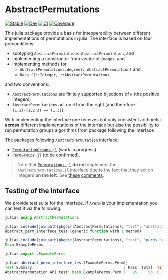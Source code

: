 # AbstractPermutations

[![Stable](https://img.shields.io/badge/docs-stable-blue.svg)](https://kalmarek.github.io/AbstractPermutations.jl/stable/)
[![Dev](https://img.shields.io/badge/docs-dev-blue.svg)](https://kalmarek.github.io/AbstractPermutations.jl/dev/)
[![CI](https://github.com/kalmarek/AbstractPermutations.jl/actions/workflows/CI.yml/badge.svg)](https://github.com/kalmarek/AbstractPermutations.jl/actions/workflows/CI.yml)
[![Coverage](https://codecov.io/gh/kalmarek/AbstractPermutations.jl/branch/main/graph/badge.svg)](https://codecov.io/gh/kalmarek/AbstractPermutations.jl)

This julia package provide a basis for inteoperability between different implementations of permutations in julia.
The interface is based on four preconditions:

* subtyping `AbstractPermutations.AbstractPermutation`, and
* implementing a constructor from vector of `images`, and
* implementing methods for
  * `AbstractPermutations.degree(::AbstractPermutation)` and
  * `Base.^(::Integer, ::AbstractPermutation)`,

and two conventions:

* `AbstractPermutations` are finitely supported bijections of `N` (the positive integers)
* `AbstractPermutations` act on `N` from the right (and therefore `(1,2)·(1,2,3) == (1,3)`).

With implementing the interface one receives not only consistent arithmetic **across** different implementations of the interface but also the possibility to run permutation groups algorithms from package following the interface

The packages following `AbstractPermutation` interface:

* [`PermutationGroups.jl`](https://github.com/kalmarek/PermutationGroups.jl) (work in progress)
* [`PermGroups.jl`](https://github.com/jmichel7/PermGroups.jl/) (to be confirmed).

> Note that [`Permutations.jl`](https://github.com/scheinerman/Permutations.jl) **do not** implement the `AbstractPermutations.jl` interface due to the fact that they act on integers **on the left**. See [these](https://github.com/scheinerman/Permutations.jl/issues/42#issuecomment-1826868005) [comments](https://github.com/scheinerman/Permutations.jl/issues/42#issuecomment-1830242636).

## Testing of the interface

We provide test suite for the interface. If `APerm` is your implementation you can test it via the following.

```julia
julia> using AbstractPermutations

julia> include(joinpath(pkgdir(AbstractPermutations), "test", "abstract_perm_API.jl"))
abstract_perm_interface_test (generic function with 1 method)

julia> include(joinpath(pkgdir(AbstractPermutations), "test", "perms_by_images.jl")) # include your own implementation
Main.ExamplePerms

julia> import .ExamplePerms

julia> abstract_perm_interface_test(ExamplePerms.Perm);
Test Summary:                                        | Pass  Total  Time
AbstractPermutation API test: Main.ExamplePerms.Perm |   95     95  0.3s

```
